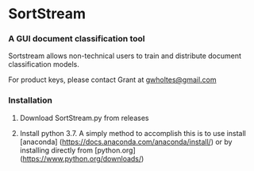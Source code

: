 # SortStream
### A GUI document classification tool

Sortstream allows non-technical users to train and distribute document classification models.

For product keys, please contact Grant at gwholtes@gmail.com

### Installation 

1) Download SortStream.py from releases

2) Install python 3.7. A simply method to accomplish this is to use install [anaconda] (https://docs.anaconda.com/anaconda/install/) or by installing directly from [python.org] (https://www.python.org/downloads/)
